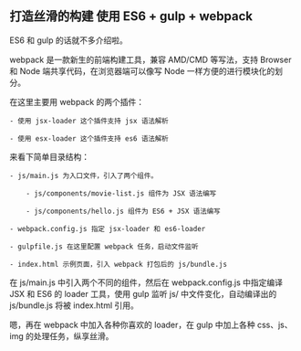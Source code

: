 ## 打造丝滑的构建 使用 ES6  + gulp + webpack

ES6 和 gulp 的话就不多介绍啦。
    
webpack 是一款新生的前端构建工具，兼容 AMD/CMD 等写法，支持 Browser 和 Node 端共享代码，在浏览器端可以像写 Node 一样方便的进行模块化的划分。
    
在这里主要用 webpack 的两个插件：
    
    - 使用 jsx-loader 这个插件支持 jsx 语法解析
    
    - 使用 esx-loader 这个插件支持 es6 语法解析
    
来看下简单目录结构：
    
    - js/main.js 为入口文件，引入了两个组件。
    
        - js/components/movie-list.js 组件为 JSX 语法编写
    
        - js/components/hello.js 组件为 ES6 + JSX 语法编写
        
    - webpack.config.js 指定 jsx-loader 和 es6-loader
    
    - gulpfile.js 在这里配置 webpack 任务，启动文件监听
    
    - index.html 示例页面，引入 webpack 打包后的 js/bundle.js
        
在 js/main.js 中引入两个不同的组件，然后在 webpack.config.js 中指定编译 JSX 和 ES6 的 loader 工具，使用 gulp 监听 js/ 中文件变化，自动编译出的 js/bundle.js 将被 index.html 引用。
    
嗯，再在 webpack 中加入各种你喜欢的 loader，在 gulp 中加上各种 css、js、img 的处理任务，纵享丝滑。